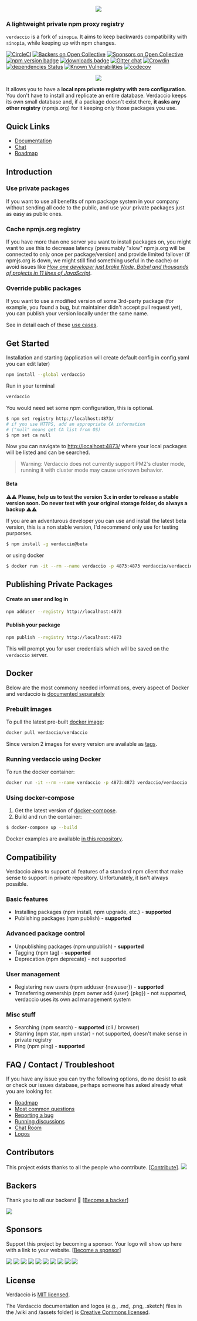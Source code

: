 <p align="center"><img src="https://github.com/verdaccio/verdaccio/raw/master/assets/bitmap/verdaccio%402x.png"></p>

### A lightweight private npm proxy registry



`verdaccio` is a fork of `sinopia`. It aims to keep backwards compatibility with `sinopia`, while keeping up with npm changes.

[![CircleCI](https://circleci.com/gh/verdaccio/verdaccio/tree/master.svg?style=svg)](https://circleci.com/gh/verdaccio/verdaccio/tree/master)
[![Backers on Open Collective](https://opencollective.com/verdaccio/backers/badge.svg)](#backers) [![Sponsors on Open Collective](https://opencollective.com/verdaccio/sponsors/badge.svg)](#sponsors) [![npm version badge](https://img.shields.io/npm/v/verdaccio.svg)](https://www.npmjs.org/package/verdaccio)
[![downloads badge](http://img.shields.io/npm/dm/verdaccio.svg)](https://www.npmjs.org/package/verdaccio)
[![Gitter chat](https://badges.gitter.im/verdaccio/questions.png)](https://gitter.im/verdaccio/)
[![Crowdin](https://d322cqt584bo4o.cloudfront.net/verdaccio/localized.svg)](https://crowdin.com/project/verdaccio)
[![dependencies Status](https://david-dm.org/verdaccio/verdaccio/status.svg)](https://david-dm.org/verdaccio/verdaccio)
[![Known Vulnerabilities](https://snyk.io/test/github/verdaccio/verdaccio/badge.svg?targetFile=package.json)](https://snyk.io/test/github/verdaccio/verdaccio?targetFile=package.json)
[![codecov](https://codecov.io/gh/verdaccio/verdaccio/branch/master/graph/badge.svg)](https://codecov.io/gh/verdaccio/verdaccio)


<p align="center"><img src="https://firebasestorage.googleapis.com/v0/b/jotadeveloper-website.appspot.com/o/verdaccio_long_video2.gif?alt=media&token=4d20cad1-f700-4803-be14-4b641c651b41"></p>


It allows you to have a **local npm private registry with zero configuration**. You don't have to install and replicate an entire database. Verdaccio keeps its own small database and, if a package doesn't exist there, **it asks any other registry** (npmjs.org) for it keeping only those packages you use.

## Quick Links

*  [Documentation](http://www.verdaccio.org/docs/en/installation.html)
*  [Chat](https://gitter.im/verdaccio/questions)
*  [Roadmap](https://github.com/verdaccio/verdaccio/wiki)

## Introduction

### Use private packages

   If you want to use all benefits of npm package system in your company without sending all code to the public, and use your private packages just as easy as public ones.

### Cache npmjs.org registry

   If you have more than one server you want to install packages on, you might want to use this to decrease latency
   (presumably "slow" npmjs.org will be connected to only once per package/version) and provide limited failover (if npmjs.org is down, we might still find something useful in the cache) or avoid issues like *[How one developer just broke Node, Babel and thousands of projects in 11 lines of JavaScript](https://www.theregister.co.uk/2016/03/23/npm_left_pad_chaos/)*.


### Override public packages

   If you want to use a modified version of some 3rd-party package (for example, you found a bug, but maintainer didn't accept pull request yet), you can publish your version locally under the same name.

See in detail each of these [use cases](https://github.com/verdaccio/verdaccio/tree/master/docs/use-cases.md).

## Get Started

Installation and starting (application will create default config in config.yaml you can edit later)

```bash
npm install --global verdaccio
```

Run in your terminal

```bash
verdaccio
```

You would need set some npm configuration, this is optional.

```bash
$ npm set registry http://localhost:4873/
# if you use HTTPS, add an appropriate CA information
# ("null" means get CA list from OS)
$ npm set ca null
```

Now you can navigate to [http://localhost:4873/](http://localhost:4873/) where your local packages will be listed and can be searched.

> Warning: Verdaccio does not currently support PM2's cluster mode, running it with cluster mode may cause unknown behavior.

#### Beta

⚠️⚠️ **Please, help us to test the version 3.x in order to release a stable version soon. Do never test with your original storage folder, do always a backup** ⚠️⚠️

If you are an adventurous developer you can use and install the latest beta version, this is a non stable version, I'd recommend only use for testing purporses.

```bash
$ npm install -g verdaccio@beta
```
or using docker

```bash
$ docker run -it --rm --name verdaccio -p 4873:4873 verdaccio/verdaccio:beta
```

## Publishing Private Packages

#### Create an user and log in

```bash
npm adduser --registry http://localhost:4873
```

#### Publish your package

```bash
npm publish --registry http://localhost:4873
```

This will prompt you for user credentials which will be saved on the `verdaccio` server.

## Docker

Below are the most commony needed informations,
every aspect of Docker and verdaccio is [documented separately](http://www.verdaccio.org/docs/en/docker.html)

### Prebuilt images

To pull the latest pre-built [docker image](https://hub.docker.com/r/verdaccio/verdaccio/):

```bash
docker pull verdaccio/verdaccio
```

Since version 2 images for every version are available as [tags](https://hub.docker.com/r/verdaccio/verdaccio/tags/).

### Running verdaccio using Docker

To run the docker container:

```bash
docker run -it --rm --name verdaccio -p 4873:4873 verdaccio/verdaccio
```

### Using docker-compose

1. Get the latest version of [docker-compose](https://github.com/docker/compose).
2. Build and run the container:

```bash
$ docker-compose up --build
```
Docker examples are available [in this repository](https://github.com/verdaccio/docker-examples).

## Compatibility

Verdaccio aims to support all features of a standard npm client that make sense to support in private repository. Unfortunately, it isn't always possible.

### Basic features

- Installing packages (npm install, npm upgrade, etc.) - **supported**
- Publishing packages (npm publish) - **supported**

### Advanced package control

- Unpublishing packages (npm unpublish) - **supported**
- Tagging (npm tag) - **supported**
- Deprecation (npm deprecate) - not supported

### User management

- Registering new users (npm adduser {newuser}) - **supported**
- Transferring ownership (npm owner add {user} {pkg}) - not supported, verdaccio uses its own acl management system

### Misc stuff

- Searching (npm search) - **supported** (cli / browser)
- Starring (npm star, npm unstar) - not supported, doesn't make sense in private registry
- Ping (npm ping) - **supported**

## FAQ / Contact / Troubleshoot

If you have any issue you can try the following options, do no desist to ask or check our issues database, perhaps someone has asked already what you are looking for.

* [Roadmap](https://github.com/verdaccio/verdaccio/wiki)
* [Most common questions](https://github.com/verdaccio/verdaccio/issues?utf8=%E2%9C%93&q=is%3Aissue%20label%3Aquestion%20)
* [Reporting a bug](https://github.com/verdaccio/verdaccio/blob/master/CONTRIBUTING.md#reporting-a-bug)
* [Running discussions](https://github.com/verdaccio/verdaccio/issues?q=is%3Aissue+is%3Aopen+label%3Adiscuss)
* [Chat Room](https://gitter.im/verdaccio/)
* [Logos](https://github.com/verdaccio/verdaccio/tree/master/assets)

## Contributors

This project exists thanks to all the people who contribute. [[Contribute](CONTRIBUTING.md)].
<a href="graphs/contributors"><img src="https://opencollective.com/verdaccio/contributors.svg?width=890&button=false" /></a>


## Backers

Thank you to all our backers! 🙏 [[Become a backer](https://opencollective.com/verdaccio#backer)]

<a href="https://opencollective.com/verdaccio#backers" target="_blank"><img src="https://opencollective.com/verdaccio/backers.svg?width=890"></a>


## Sponsors

Support this project by becoming a sponsor. Your logo will show up here with a link to your website. [[Become a sponsor](https://opencollective.com/verdaccio#sponsor)]

<a href="https://opencollective.com/verdaccio/sponsor/0/website" target="_blank"><img src="https://opencollective.com/verdaccio/sponsor/0/avatar.svg"></a>
<a href="https://opencollective.com/verdaccio/sponsor/1/website" target="_blank"><img src="https://opencollective.com/verdaccio/sponsor/1/avatar.svg"></a>
<a href="https://opencollective.com/verdaccio/sponsor/2/website" target="_blank"><img src="https://opencollective.com/verdaccio/sponsor/2/avatar.svg"></a>
<a href="https://opencollective.com/verdaccio/sponsor/3/website" target="_blank"><img src="https://opencollective.com/verdaccio/sponsor/3/avatar.svg"></a>
<a href="https://opencollective.com/verdaccio/sponsor/4/website" target="_blank"><img src="https://opencollective.com/verdaccio/sponsor/4/avatar.svg"></a>
<a href="https://opencollective.com/verdaccio/sponsor/5/website" target="_blank"><img src="https://opencollective.com/verdaccio/sponsor/5/avatar.svg"></a>
<a href="https://opencollective.com/verdaccio/sponsor/6/website" target="_blank"><img src="https://opencollective.com/verdaccio/sponsor/6/avatar.svg"></a>
<a href="https://opencollective.com/verdaccio/sponsor/7/website" target="_blank"><img src="https://opencollective.com/verdaccio/sponsor/7/avatar.svg"></a>
<a href="https://opencollective.com/verdaccio/sponsor/8/website" target="_blank"><img src="https://opencollective.com/verdaccio/sponsor/8/avatar.svg"></a>
<a href="https://opencollective.com/verdaccio/sponsor/9/website" target="_blank"><img src="https://opencollective.com/verdaccio/sponsor/9/avatar.svg"></a>



## License
Verdaccio is [MIT licensed](https://github.com/verdaccio/verdaccio/blob/master/LICENSE).

The Verdaccio documentation and logos (e.g., .md, .png, .sketch)  files in the /wiki and /assets folder) is [Creative Commons licensed](https://github.com/verdaccio/verdaccio/blob/master/LICENSE-docs).

